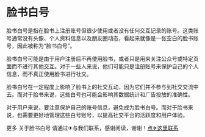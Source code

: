 # 脸书白号

脸书白号是指在脸书上注册账号但很少使用或者没有任何交互记录的账号。这类账号通常没有头像、个人资料信息以及朋友圈动态，看起来就像是一张空白的脸书账号，因此被称为“脸书白号”。

脸书白号可能是由于用户注册后不再使用脸书，或者只是用来关注公众号或特定页面而不进行其他交互。对于一些人来说，他们可能只是注册账号来保护自己的个人信息，而不真正使用脸书进行社交。

脸书白号在一定程度上影响了脸书上的社交互动，因为它们并不参与到社交交流中去。而对于脸书来说，这些白号也可能会影响其数据统计和广告投放的准确性。

对于用户来说，要注意保护自己的账号信息，避免成为脸书白号。而对于脸书来说，也需要更好地管理这些白号账号，以提高社交平台的活跃度和用户体验。

更多 关于脸书白号 请通过✈与我们联系，感谢阅读，谢谢！[点✈这里联系](https://a.k02.cc)